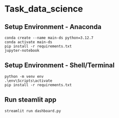 # Task_data_science
## Setup Environment - Anaconda
```
conda create --name main-ds python=3.12.7
conda activate main-ds
pip install -r requirements.txt
jupyter-notebook
```

## Setup Environment - Shell/Terminal
```
python -m venv env
.\env\Scripts\activate
pip install -r requirements.txt
```

## Run steamlit app
```
streamlit run dashboard.py
```

